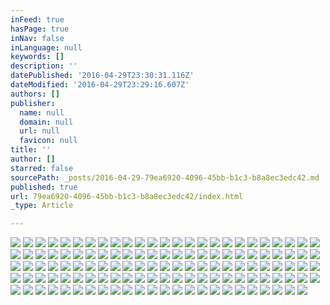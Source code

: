 ```yaml
---
inFeed: true
hasPage: true
inNav: false
inLanguage: null
keywords: []
description: ''
datePublished: '2016-04-29T23:30:31.116Z'
dateModified: '2016-04-29T23:29:16.607Z'
authors: []
publisher:
  name: null
  domain: null
  url: null
  favicon: null
title: ''
author: []
starred: false
sourcePath: _posts/2016-04-29-79ea6920-4096-45bb-b1c3-b8a8ec3edc42.md
published: true
url: 79ea6920-4096-45bb-b1c3-b8a8ec3edc42/index.html
_type: Article

---
```

![](https://the-grid-user-content.s3-us-west-2.amazonaws.com/20f42f9c-b7ae-40b5-a538-fb21d2601ec1.jpg)
![](https://the-grid-user-content.s3-us-west-2.amazonaws.com/28966ec8-890e-436e-ac68-3784c29efb32.jpg)
![](https://the-grid-user-content.s3-us-west-2.amazonaws.com/b55c0703-7c1c-427c-95ab-05537b59fdd4.jpg)
![](https://the-grid-user-content.s3-us-west-2.amazonaws.com/bc004c3e-a85a-4f43-b7e5-a18044cad33c.jpg)
![](https://the-grid-user-content.s3-us-west-2.amazonaws.com/dde5dbce-c6c6-46e1-8742-23f76e4815db.jpg)
![](https://the-grid-user-content.s3-us-west-2.amazonaws.com/0cd6fccf-cf18-40ad-a5d5-56290e008924.jpg)
![](https://the-grid-user-content.s3-us-west-2.amazonaws.com/f8ec583b-1c74-46e2-a5a4-916ffe402f87.jpg)
![](https://the-grid-user-content.s3-us-west-2.amazonaws.com/04337fce-8b30-4b37-9f51-af21ab0bf5a3.jpg)
![](https://the-grid-user-content.s3-us-west-2.amazonaws.com/e84afdee-e69f-4652-abb0-5d1b1914d4dd.jpg)
![](https://the-grid-user-content.s3-us-west-2.amazonaws.com/ca3826f1-a7ef-4cfa-95b3-23c2ef966c4f.jpg)
![](https://the-grid-user-content.s3-us-west-2.amazonaws.com/4b9defdb-544c-443e-8470-6f4d311b109c.jpg)
![](https://the-grid-user-content.s3-us-west-2.amazonaws.com/d453172f-0be4-44fb-bd71-534ed9977646.jpg)
![](https://the-grid-user-content.s3-us-west-2.amazonaws.com/e8962267-dffa-4f87-96c9-04f5f7f07111.jpg)
![](https://the-grid-user-content.s3-us-west-2.amazonaws.com/0a83bf82-79df-4947-bcf4-98908941b298.jpg)
![](https://the-grid-user-content.s3-us-west-2.amazonaws.com/326e4304-76d2-4b6e-b84f-15dcb09d02bd.jpg)
![](https://the-grid-user-content.s3-us-west-2.amazonaws.com/5040ddf2-a67a-4a48-a2e2-f8581df68206.jpg)
![](https://the-grid-user-content.s3-us-west-2.amazonaws.com/f2a6ddcc-5abb-472a-9a81-e7f45be0838f.jpg)
![](https://the-grid-user-content.s3-us-west-2.amazonaws.com/db75f6e8-3aef-40e2-9c84-e63f7bc9c19e.jpg)
![](https://the-grid-user-content.s3-us-west-2.amazonaws.com/9f1ef5df-35b3-4b06-94b9-000c3d37be16.jpg)
![](https://the-grid-user-content.s3-us-west-2.amazonaws.com/b43c60b4-b8cf-44ed-acc1-82d1b9ed10e3.jpg)
![](https://the-grid-user-content.s3-us-west-2.amazonaws.com/9fd5369f-f0f6-4a27-9333-0457fc860e19.jpg)
![](https://the-grid-user-content.s3-us-west-2.amazonaws.com/7f721977-9d66-4b2f-a16b-f81cb817f60a.jpg)
![](https://the-grid-user-content.s3-us-west-2.amazonaws.com/30a8fd7c-6f79-4439-aed9-1c7ec0f8c300.jpg)
![](https://the-grid-user-content.s3-us-west-2.amazonaws.com/477578e6-bf77-48bb-a3cf-f83ea41bba78.jpg)
![](https://the-grid-user-content.s3-us-west-2.amazonaws.com/4d9233e3-a310-43c9-9b1a-e041b3b9e000.jpg)
![](https://the-grid-user-content.s3-us-west-2.amazonaws.com/45a4b0ec-c466-40b1-bc7b-578944d74dad.jpg)
![](https://the-grid-user-content.s3-us-west-2.amazonaws.com/dc5ec66f-4107-45f7-a495-20d712304e50.jpg)
![](https://the-grid-user-content.s3-us-west-2.amazonaws.com/4784378c-8e36-4ee7-995a-095017ac8696.jpg)
![](https://the-grid-user-content.s3-us-west-2.amazonaws.com/1b13bba6-456b-4168-ab7a-fd7b31666a4a.jpg)
![](https://the-grid-user-content.s3-us-west-2.amazonaws.com/58fff28e-419b-4d5b-a369-f3675c8db26c.jpg)
![](https://the-grid-user-content.s3-us-west-2.amazonaws.com/f7e9c8f4-b889-4e4c-9cf0-7592e947144c.jpg)
![](https://the-grid-user-content.s3-us-west-2.amazonaws.com/0d159173-8185-44bf-b1f1-d33fff3670d4.jpg)
![](https://the-grid-user-content.s3-us-west-2.amazonaws.com/f3590bf6-c404-4b27-b43d-b0fb91735f4c.jpg)
![](https://the-grid-user-content.s3-us-west-2.amazonaws.com/7d64f4c3-7622-462b-837b-8e7267ab588f.jpg)
![](https://the-grid-user-content.s3-us-west-2.amazonaws.com/ce2772d7-e079-4590-ae1f-f5df9e01d5e3.jpg)
![](https://the-grid-user-content.s3-us-west-2.amazonaws.com/4adee611-c95f-4163-b53e-33910b70ad6f.jpg)
![](https://the-grid-user-content.s3-us-west-2.amazonaws.com/9ead4803-d8c5-4f2b-b7a6-7452baebf407.jpg)
![](https://the-grid-user-content.s3-us-west-2.amazonaws.com/7ae575ce-d53f-4a16-ae00-71e685b43e37.jpg)
![](https://the-grid-user-content.s3-us-west-2.amazonaws.com/4bf7fe28-0860-4010-bcd4-bc0b9a616ec5.jpg)
![](https://the-grid-user-content.s3-us-west-2.amazonaws.com/24398ca8-4407-40ed-b113-69eeb1932d6a.jpg)
![](https://the-grid-user-content.s3-us-west-2.amazonaws.com/76362efa-6375-42bb-b167-ae46de5eaebc.jpg)
![](https://the-grid-user-content.s3-us-west-2.amazonaws.com/9dc74107-98bb-48c6-b0b4-634d268f9337.jpg)
![](https://the-grid-user-content.s3-us-west-2.amazonaws.com/048824b1-909f-4bc3-9bef-6fab0e35c3cc.jpg)
![](https://the-grid-user-content.s3-us-west-2.amazonaws.com/55b0d04b-032b-4f4a-831b-5c5e2cb04c31.jpg)
![](https://the-grid-user-content.s3-us-west-2.amazonaws.com/b199989a-d015-430a-9d92-1cb943f748ad.jpg)
![](https://the-grid-user-content.s3-us-west-2.amazonaws.com/760587d2-0424-4b94-8737-a92c679b6f24.jpg)
![](https://the-grid-user-content.s3-us-west-2.amazonaws.com/180ebf65-d07b-403e-8166-cdce0c2a93b0.jpg)
![](https://the-grid-user-content.s3-us-west-2.amazonaws.com/d11de7a6-7797-4fc9-95bd-e4f99d870405.jpg)
![](https://the-grid-user-content.s3-us-west-2.amazonaws.com/a6a71817-7159-4850-93a1-5071b7bb8b6a.jpg)
![](https://the-grid-user-content.s3-us-west-2.amazonaws.com/3e0cc702-a09b-4ffe-8830-c36ffcded75a.jpg)
![](https://the-grid-user-content.s3-us-west-2.amazonaws.com/df83c4e4-7c7b-4f2e-b665-5e9e2930e873.jpg)
![](https://the-grid-user-content.s3-us-west-2.amazonaws.com/e20307a6-330e-43a5-8fec-72dfa08b611a.jpg)
![](https://the-grid-user-content.s3-us-west-2.amazonaws.com/b1a8d8ce-66e8-44d8-b237-e66ff3e6e039.jpg)
![](https://the-grid-user-content.s3-us-west-2.amazonaws.com/8a6010bb-1f76-4e29-abba-e53390f4aa8f.jpg)
![](https://the-grid-user-content.s3-us-west-2.amazonaws.com/136d0fb8-1d6d-485f-9746-337cf6b8158a.jpg)
![](https://the-grid-user-content.s3-us-west-2.amazonaws.com/db7fd3a2-dc6a-448a-bd73-e4492db1b246.jpg)
![](https://the-grid-user-content.s3-us-west-2.amazonaws.com/71e4e28a-f21e-49df-be9f-e610f78620a9.jpg)
![](https://the-grid-user-content.s3-us-west-2.amazonaws.com/4cf29ae9-dec1-45ef-933c-4866ac0673a0.jpg)
![](https://the-grid-user-content.s3-us-west-2.amazonaws.com/da1bb833-56c3-4bd6-ac7b-cf70afd19e6c.jpg)
![](https://the-grid-user-content.s3-us-west-2.amazonaws.com/c1cc9f12-da81-44ae-a037-fb45eae7fa8c.jpg)
![](https://the-grid-user-content.s3-us-west-2.amazonaws.com/6541bc94-6a92-45e1-ad51-ecd5fcee0f78.jpg)
![](https://the-grid-user-content.s3-us-west-2.amazonaws.com/834702d3-4de0-4216-86fb-1eb9442ebd97.jpg)
![](https://the-grid-user-content.s3-us-west-2.amazonaws.com/136c43f2-66d5-47e6-857e-c70942621a54.jpg)
![](https://the-grid-user-content.s3-us-west-2.amazonaws.com/1186565c-7a13-4188-a9af-dd9b0b163f64.jpg)
![](https://the-grid-user-content.s3-us-west-2.amazonaws.com/77674040-651a-4dc4-8ae9-b28faec7c388.jpg)
![](https://the-grid-user-content.s3-us-west-2.amazonaws.com/c8cf4614-36be-4fd7-86e0-ddd7b7836f07.jpg)
![](https://the-grid-user-content.s3-us-west-2.amazonaws.com/68b2a945-186e-4d11-bdeb-48e396113180.jpg)
![](https://the-grid-user-content.s3-us-west-2.amazonaws.com/bd5235fe-1fc6-402c-8926-d92a3c0fb413.jpg)
![](https://the-grid-user-content.s3-us-west-2.amazonaws.com/d9688cbd-7844-4e2f-8b9d-b1de2c79a362.jpg)
![](https://the-grid-user-content.s3-us-west-2.amazonaws.com/718e30cf-9e9f-44f5-87a6-6572a89a6ff8.jpg)
![](https://the-grid-user-content.s3-us-west-2.amazonaws.com/5012ac41-fe57-4115-bce7-a69d2494099d.jpg)
![](https://the-grid-user-content.s3-us-west-2.amazonaws.com/dab319d5-e68d-41d1-9f75-bc64bfc85241.jpg)
![](https://the-grid-user-content.s3-us-west-2.amazonaws.com/55e0432c-9fe7-4304-8a7c-084531a7f263.jpg)
![](https://the-grid-user-content.s3-us-west-2.amazonaws.com/c7542c02-a232-4534-ad1c-9859a7e24698.jpg)
![](https://the-grid-user-content.s3-us-west-2.amazonaws.com/67d30e40-298d-44b4-b68e-138c2cbb864d.jpg)
![](https://the-grid-user-content.s3-us-west-2.amazonaws.com/46109baf-3079-4858-b72e-93f6eda895c1.jpg)
![](https://the-grid-user-content.s3-us-west-2.amazonaws.com/99bbfafe-09dc-4af9-8df3-38b534b57e13.jpg)
![](https://the-grid-user-content.s3-us-west-2.amazonaws.com/e874748c-3005-4001-8c18-f4f8a3bb0308.jpg)
![](https://the-grid-user-content.s3-us-west-2.amazonaws.com/d2520c7c-529b-42d4-ae0c-7efa4494e656.jpg)
![](https://the-grid-user-content.s3-us-west-2.amazonaws.com/06911f66-6ded-40bd-af5f-99cfdde76f8e.jpg)
![](https://the-grid-user-content.s3-us-west-2.amazonaws.com/9276e839-2fdd-4e88-905f-4967f67cfecd.jpg)
![](https://the-grid-user-content.s3-us-west-2.amazonaws.com/a673a8df-3425-4716-9572-b523f1123683.jpg)
![](https://the-grid-user-content.s3-us-west-2.amazonaws.com/6a468313-6c82-4da3-87f9-2213eae4ba9b.jpg)
![](https://the-grid-user-content.s3-us-west-2.amazonaws.com/6d96a10c-615f-4e16-99d4-3532aca8ef88.jpg)
![](https://the-grid-user-content.s3-us-west-2.amazonaws.com/0b778e88-eddd-4435-8662-f09144d991bf.jpg)
![](https://the-grid-user-content.s3-us-west-2.amazonaws.com/e4b2023b-fafd-4027-b396-f5ac545c7e07.jpg)
![](https://the-grid-user-content.s3-us-west-2.amazonaws.com/027d50e2-0346-4d0a-888b-80680ec74716.jpg)
![](https://the-grid-user-content.s3-us-west-2.amazonaws.com/b989a235-10de-4297-ba4e-f3ea7cda2e52.jpg)
![](https://the-grid-user-content.s3-us-west-2.amazonaws.com/55aaf4eb-4a30-4063-b59b-de92f4561203.jpg)
![](https://the-grid-user-content.s3-us-west-2.amazonaws.com/9b4238c6-106d-46f2-9075-3bcb7e453253.jpg)
![](https://the-grid-user-content.s3-us-west-2.amazonaws.com/f1de7682-e63b-4773-b67a-8b3824549f3a.jpg)
![](https://the-grid-user-content.s3-us-west-2.amazonaws.com/795b1bb0-1915-47ba-90a0-0cb9d87c2fc2.jpg)
![](https://the-grid-user-content.s3-us-west-2.amazonaws.com/ee551735-888a-406b-aa27-5cb66f3da7f0.jpg)
![](https://the-grid-user-content.s3-us-west-2.amazonaws.com/3d65001a-8f4e-4426-855e-73bcb95b8bf4.jpg)
![](https://the-grid-user-content.s3-us-west-2.amazonaws.com/fd02fb2a-e843-4b12-8a2e-2fbdbf654849.jpg)
![](https://the-grid-user-content.s3-us-west-2.amazonaws.com/e49e8dcf-ca7e-4364-9357-fc27e0ce67ce.jpg)
![](https://the-grid-user-content.s3-us-west-2.amazonaws.com/806581ba-5963-4ed6-84cb-07a777529270.jpg)
![](https://the-grid-user-content.s3-us-west-2.amazonaws.com/0bc5d5f4-9ff8-4d3a-9a20-e782ffbfb8c0.jpg)
![](https://the-grid-user-content.s3-us-west-2.amazonaws.com/f7d9b432-006d-435b-be0f-5e708c670e60.jpg)
![](https://the-grid-user-content.s3-us-west-2.amazonaws.com/96d0781c-80dc-44c4-9ad4-7d071729a274.jpg)
![](https://the-grid-user-content.s3-us-west-2.amazonaws.com/5255635e-1d91-4b32-8792-160e74805fd1.jpg)
![](https://the-grid-user-content.s3-us-west-2.amazonaws.com/16234ee0-a616-42b6-b25f-3329de7e7f6e.jpg)
![](https://the-grid-user-content.s3-us-west-2.amazonaws.com/fd12bb64-9f58-4a1d-a86b-8aaec5d9816e.jpg)
![](https://the-grid-user-content.s3-us-west-2.amazonaws.com/36ecb97a-e2f5-409a-a236-21ef3e3d3201.jpg)
![](https://the-grid-user-content.s3-us-west-2.amazonaws.com/d41698a8-60cf-4615-bcb5-5610add090c9.jpg)
![](https://the-grid-user-content.s3-us-west-2.amazonaws.com/368c3497-4dbd-4cf2-a306-6f0c570e9156.jpg)
![](https://the-grid-user-content.s3-us-west-2.amazonaws.com/2bbe5926-ed40-4ccc-9f3c-473ea1a2ba6d.jpg)
![](https://the-grid-user-content.s3-us-west-2.amazonaws.com/43a00ea9-74ca-418e-91a8-fd24deeedfa0.jpg)
![](https://the-grid-user-content.s3-us-west-2.amazonaws.com/2fecf0d0-7be1-4639-b4fb-041b5ddf0fb1.jpg)
![](https://the-grid-user-content.s3-us-west-2.amazonaws.com/fa8212c1-cf8d-4921-86ee-f0e815ef8a18.jpg)
![](https://the-grid-user-content.s3-us-west-2.amazonaws.com/a29a13d8-eb01-458f-8a1e-a0488b9cdc0e.jpg)
![](https://the-grid-user-content.s3-us-west-2.amazonaws.com/fc44d04a-72c4-45a5-ac3a-3b341a22436d.jpg)
![](https://the-grid-user-content.s3-us-west-2.amazonaws.com/59c211dd-cc02-429c-8681-5d6228a1fa10.jpg)
![](https://the-grid-user-content.s3-us-west-2.amazonaws.com/6cb81b17-9199-4356-bd42-49244612e5b8.jpg)
![](https://the-grid-user-content.s3-us-west-2.amazonaws.com/1986a7a8-5970-4b22-aeac-2ecf39f232d0.jpg)
![](https://the-grid-user-content.s3-us-west-2.amazonaws.com/7d4bb33d-3b8a-4a98-a8e9-c2342e053047.jpg)
![](https://the-grid-user-content.s3-us-west-2.amazonaws.com/fd2b7bb3-ccc5-41a6-a7c3-0a53d2312252.jpg)
![](https://the-grid-user-content.s3-us-west-2.amazonaws.com/53c18a40-81e8-4aa7-9d20-40d19ec951fc.jpg)
![](https://the-grid-user-content.s3-us-west-2.amazonaws.com/bda64501-7ba8-4003-b2a1-da473d803bd4.jpg)
![](https://the-grid-user-content.s3-us-west-2.amazonaws.com/fd325b60-85a3-4f9b-bf27-cf5900e64190.jpg)
![](https://the-grid-user-content.s3-us-west-2.amazonaws.com/028ecbf1-de3f-4381-b147-4802ee665c40.jpg)
![](https://the-grid-user-content.s3-us-west-2.amazonaws.com/abb27617-16c3-4aee-9078-236475d5569d.jpg)
![](https://the-grid-user-content.s3-us-west-2.amazonaws.com/bc9c04ac-986d-4bca-9e7e-4e7f1fdcceb3.jpg)
![](https://the-grid-user-content.s3-us-west-2.amazonaws.com/2b8827be-3034-4984-a92b-2e54a6ab0bae.jpg)